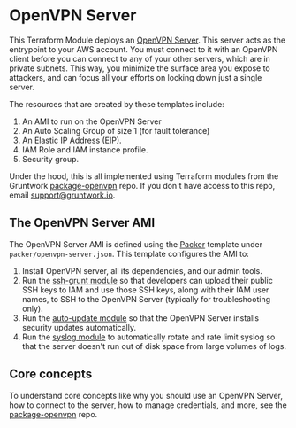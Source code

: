 # OpenVPN Server

This Terraform Module deploys an [OpenVPN Server](https://openvpn.net/). This server acts as the entrypoint to your 
AWS account. You must connect to it with an OpenVPN client before you can connect to any of your other servers, which 
are in private subnets. This way, you minimize the surface area you expose to attackers, and can focus all your efforts 
on locking down just a single server.

The resources that are created by these templates include:

1. An AMI to run on the OpenVPN Server
1. An Auto Scaling Group of size 1 (for fault tolerance)
1. An Elastic IP Address (EIP).
1. IAM Role and IAM instance profile.
1. Security group.

Under the hood, this is all implemented using Terraform modules from the Gruntwork
[package-openvpn](https://github.com/gruntwork-io/package-openvpn) repo. If you don't have access to this repo, email
support@gruntwork.io.





## The OpenVPN Server AMI

The OpenVPN Server AMI is defined using the [Packer](https://www.packer.io/) template under `packer/openvpn-server.json`.
This template configures the AMI to:

1. Install OpenVPN server, all its dependencies, and our admin tools.
1. Run the [ssh-grunt module](https://github.com/gruntwork-io/module-security/tree/master/modules/ssh-grunt) so that
   developers can upload their public SSH keys to IAM and use those SSH keys, along with their IAM user names, to SSH
   to the OpenVPN Server (typically for troubleshooting only).
1. Run the [auto-update module](https://github.com/gruntwork-io/module-security/tree/master/modules/auto-update) so
   that the OpenVPN Server installs security updates automatically.
1. Run the [syslog module](https://github.com/gruntwork-io/module-aws-monitoring/tree/master/modules/logs/syslog) to
   automatically rotate and rate limit syslog so that the server doesn't run out of disk space from large volumes
   of logs.




## Core concepts

To understand core concepts like why you should use an OpenVPN Server, how to connect to the server, how to manage
credentials, and more, see the [package-openvpn](https://github.com/gruntwork-io/package-openvpn) repo.